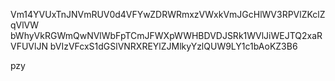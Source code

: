 Vm14YVUxTnJNVmRUV0d4VFYwZDRWRmxzVWxkVmJGcHlWV3RPVlZKclZqVlVW
bWhyVkRGWmQwNVlWbFpTCmJFWXpWWHBDVDJSRk1WVlJiWEJTQ2xaRVFUVlJN
bVIzVFcxS1dGSlVNRXREYlZJMlkyYzlQUW9LY1c1bAoKZ3B6

pzy